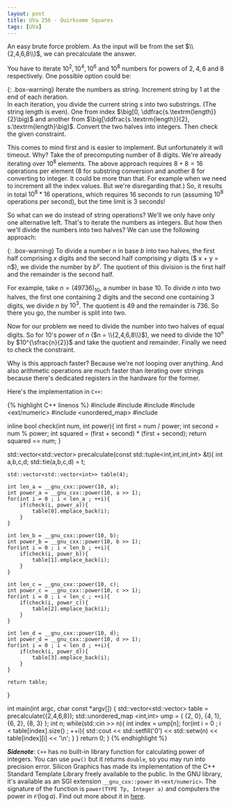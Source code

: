 ```yaml
---
layout: post
title: UVa 256 - Quirksome Squares
tags: [UVa]
---
```


An easy brute force problem. As the input will be from the set $\\{2,4,6,8\\}$, we can precalculate the answer. 

You have to iterate $10^2, 10^4, 10^6$ and $10^8$ numbers for powers of $2,4,6$ and $8$ respectively. One possible option could be:

{: .box-warning} 
Iterate the numbers as string. Increment string by $1$ at the end of each iteration.  
In each iteration, you divide the current string $s$ into two substrings. (The string length is even). One from index $\big[0, \ddfrac{s.\textrm{length}}{2}\big)$ and another from $\big[\ddfrac{s.\textrm{length}}{2}, s.\textrm{length}\big)$. Convert the two halves into integers. Then check the given constraint.

This comes to mind first and is easier to implement. But unfortunately it will timeout. Why? Take the of precomputing number of $8$ digits. We're already iterating over $10^8$ elements. The above approach requires $8 + 8 = 16$ operations per element ($8$ for substring conversion and another $8$ for converting to integer. It could be more than that. For example when we need to increment all the index values. But we're disregarding that.) So, it results in total $10^8 * 16$ operations, which requires $16$ seconds to run (assuming $10^8$ operations per second), but the time limit is $3$ seconds! 

So what can we do instead of string operations? We'll we only have only one alternative left. That's to iterate the numbers as integers. But how then we'll divide the numbers into two halves? We can use the following approach:

{: .box-warning}
To divide a number $n$ in base $b$ into two halves, the first half comprising $x$ digits and the second half comprising $y$ digits ($ x + y = n$), we divide the number by $b^y$. The quotient of this division is the first half and the remainder is the second half.

For example, take $n = (49736)_{10}$, a number in base $10$. To divide $n$ into two halves, the first one containing $2$ digits and the second one containing $3$ digits, we divide $n$ by $10^3$. The quotient is $49$ and the remainder is $736$. So there you go, the number is split into two. 

Now for our problem we need to divide the number into two halves of equal digits. So for $10$'s power of $n$ ($n = \\{2,4,6,8\\}$), we need to divide the $10^n$ by $10^{\sfrac{n}{2}}$ and take the quotient and remainder. Finally we need to check the constraint. 

Why is this approach faster? Because we're not looping over anything. And also arithmetic operations are much faster than iterating over strings because there's dedicated registers in the hardware for the former. 

Here's the implementation in ``C++``:

{% highlight C++ linenos %}
#include <iostream>
#include <vector>
#include <tuple>
#include <ext/numeric>
#include <unordered_map>
#include <iomanip>

inline bool check(int num, int power){
    int first = num / power;
    int second = num % power;
    int squared = (first + second) * (first + second);
    return squared == num;
}

std::vector<std::vector<int>> precalculate(const std::tuple<int,int,int,int> &t){
    int a,b,c,d;
    std::tie(a,b,c,d) = t;

    std::vector<std::vector<int>> table(4);

    int len_a = __gnu_cxx::power(10, a);
    int power_a = __gnu_cxx::power(10, a >> 1);
    for(int i = 0 ; i < len_a ; ++i){
        if(check(i, power_a)){
            table[0].emplace_back(i);
        }
    }

    int len_b = __gnu_cxx::power(10, b);
    int power_b = __gnu_cxx::power(10, b >> 1);
    for(int i = 0 ; i < len_b ; ++i){
        if(check(i, power_b)){
            table[1].emplace_back(i);
        }
    }
    
    int len_c = __gnu_cxx::power(10, c);
    int power_c = __gnu_cxx::power(10, c >> 1);
    for(int i = 0 ; i < len_c ; ++i){
        if(check(i, power_c)){
            table[2].emplace_back(i);
        }
    }
    
    int len_d = __gnu_cxx::power(10, d);
    int power_d = __gnu_cxx::power(10, d >> 1);
    for(int i = 0 ; i < len_d ; ++i){
        if(check(i, power_d)){
            table[3].emplace_back(i);
        }
    }

    return table;
}

int main(int argc, char const *argv[])
{
    std::vector<std::vector<int>> table = precalculate({2,4,6,8});
    std::unordered_map <int,int> ump = {
        {2, 0},
        {4, 1},
        {6, 2},
        {8, 3}
    };
    int n;
    while(std::cin >> n){
        int index = ump[n];
        for(int i = 0 ; i < table[index].size() ; ++i){
            std::cout << std::setfill('0') << std::setw(n) << table[index][i] << '\n';
        }
    } 
    return 0;
}
{% endhighlight %}


***Sidenote***: ``C++`` has no built-in library function for calculating power of integers. You can use ``pow()`` but it returns ``double``, so you may run into precision error. Silicon Graphics has made its implementation of the C++ Standard Template Library freely available to the public. In the GNU library, it's available as an SGI extension ``__gnu_cxx::power`` in ``<ext/numeric>``. The signature of the function is ``power(TYPE Tp, Integer a)`` and computers the power in $\mathcal{O}(\log{a})$. Find out more about it in [here](https://gcc.gnu.org/onlinedocs/libstdc++/libstdc++-html-USERS-4.3/a01948.html).